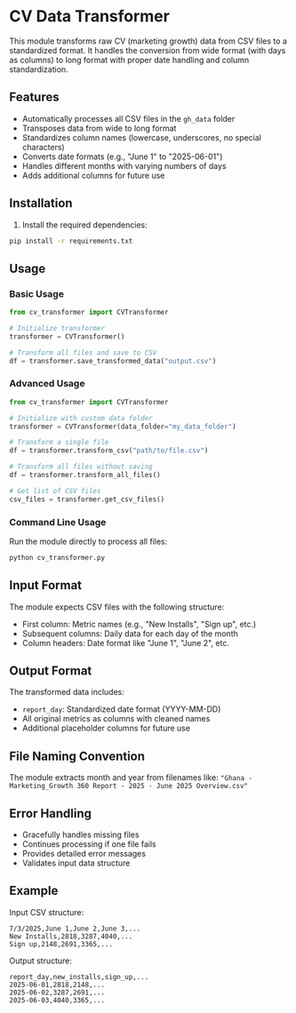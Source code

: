# CV Data Transformer

This module transforms raw CV (marketing growth) data from CSV files to a standardized format. It handles the conversion from wide format (with days as columns) to long format with proper date handling and column standardization.

## Features

- Automatically processes all CSV files in the `gh_data` folder
- Transposes data from wide to long format
- Standardizes column names (lowercase, underscores, no special characters)
- Converts date formats (e.g., "June 1" to "2025-06-01")
- Handles different months with varying numbers of days
- Adds additional columns for future use

## Installation

1. Install the required dependencies:
```bash
pip install -r requirements.txt
```

## Usage

### Basic Usage

```python
from cv_transformer import CVTransformer

# Initialize transformer
transformer = CVTransformer()

# Transform all files and save to CSV
df = transformer.save_transformed_data("output.csv")
```

### Advanced Usage

```python
from cv_transformer import CVTransformer

# Initialize with custom data folder
transformer = CVTransformer(data_folder="my_data_folder")

# Transform a single file
df = transformer.transform_csv("path/to/file.csv")

# Transform all files without saving
df = transformer.transform_all_files()

# Get list of CSV files
csv_files = transformer.get_csv_files()
```

### Command Line Usage

Run the module directly to process all files:

```bash
python cv_transformer.py
```

## Input Format

The module expects CSV files with the following structure:
- First column: Metric names (e.g., "New Installs", "Sign up", etc.)
- Subsequent columns: Daily data for each day of the month
- Column headers: Date format like "June 1", "June 2", etc.

## Output Format

The transformed data includes:
- `report_day`: Standardized date format (YYYY-MM-DD)
- All original metrics as columns with cleaned names
- Additional placeholder columns for future use

## File Naming Convention

The module extracts month and year from filenames like:
`"Ghana - Marketing_Growth 360 Report - 2025 - June 2025 Overview.csv"`

## Error Handling

- Gracefully handles missing files
- Continues processing if one file fails
- Provides detailed error messages
- Validates input data structure

## Example

Input CSV structure:
```
7/3/2025,June 1,June 2,June 3,...
New Installs,2818,3287,4040,...
Sign up,2148,2691,3365,...
```

Output structure:
```
report_day,new_installs,sign_up,...
2025-06-01,2818,2148,...
2025-06-02,3287,2691,...
2025-06-03,4040,3365,...
``` 
